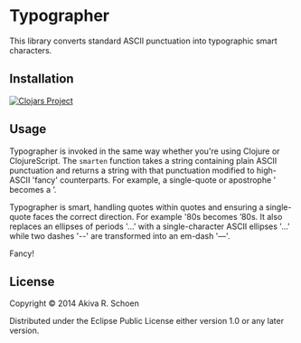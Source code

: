 # Typographer

This library converts standard ASCII punctuation into typographic smart characters. 

## Installation

[![Clojars Project](http://clojars.org/typographer/latest-version.svg)](http://clojars.org/typographer)

## Usage

Typographer is invoked in the same way whether you're using Clojure or ClojureScript. The `smarten` function takes a string containing plain ASCII punctuation and returns a string with that punctuation modified to high-ASCII 'fancy' counterparts. For example, a single-quote or apostrophe ' becomes a ’.

Typographer is smart, handling quotes within quotes and ensuring a single-quote faces the correct direction. For example '80s becomes ’80s. It also replaces an ellipses of periods '...' with a single-character ASCII ellipses '…' while two dashes '--' are transformed into an em-dash '—'.

Fancy!

## License

Copyright © 2014 Akiva R. Schoen

Distributed under the Eclipse Public License either version 1.0 or any later version.
